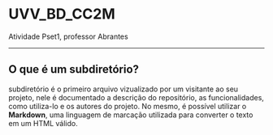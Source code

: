 # UVV_BD_CC2M
Atividade Pset1, professor Abrantes
***

## O que é um subdiretório?
subdiretório é o primeiro arquivo vizualizado por um visitante ao seu projeto,
nele é documentado a descrição do repositório, as funcionalidades, como utiliza-lo e os autores do projeto.
No mesmo, é possível utilizar o **Markdown**, uma linguagem de marcação utilizada
para converter o texto em um HTML válido.




